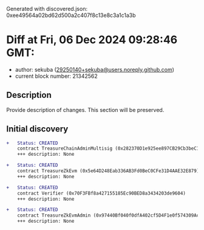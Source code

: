 Generated with discovered.json: 0xee49564a02bd62d500a2c407f8c13e8c3a1c1a3b

# Diff at Fri, 06 Dec 2024 09:28:46 GMT:

- author: sekuba (<29250140+sekuba@users.noreply.github.com>)
- current block number: 21342562

## Description

Provide description of changes. This section will be preserved.

## Initial discovery

```diff
+   Status: CREATED
    contract TreasureChainAdminMultisig (0x282370D1e925ee897CB29Cb3beC13aAe0743067C)
    +++ description: None
```

```diff
+   Status: CREATED
    contract TreasureZkEvm (0x5e64D248Eab336AB3Fd0BeC0CFe31D4AAE32E879)
    +++ description: None
```

```diff
+   Status: CREATED
    contract Verifier (0x70F3FBf8a427155185Ec90BED8a3434203de9604)
    +++ description: None
```

```diff
+   Status: CREATED
    contract TreasureZkEvmAdmin (0x97440Bf040f0dfA402cf5D4F1e0f574309Ace871)
    +++ description: None
```
